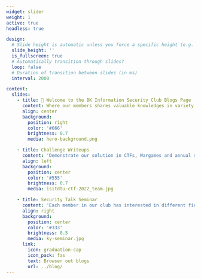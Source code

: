 ```yaml
---
widget: slider
weight: 1
active: true
headless: true

design:
  # Slide height is automatic unless you force a specific height (e.g. '400px')
  slide_height: ''
  is_fullscreen: true
  # Automatically transition through slides?
  loop: false
  # Duration of transition between slides (in ms)
  interval: 2000

content:
  slides:
    - title: 👋 Welcome to the BK Information Security Club Blogs Page
      content: Where our members shares valuable knowledges in variety of security sectors like *Cryptogrpahy, Web Exploitation, Binary Exploitation, Reverse Engineering* and more.
      align: center
      background:
        position: right
        color: '#666'
        brightness: 0.7
        media: hero-background.png

    - title: Challenge Writeups
      content: 'Demonstrate our solution in CTFs, Wargames and annual security competitions likes *Flare-on, NSUCrypto, etc.*'
      align: left
      background:
        position: center
        color: '#555'
        brightness: 0.7
        media: isitdtu-ctf-2022_team.jpg

    - title: Security Talk Seminar
      content: 'Each member in our club has interested in different fields in cyber security. And we are all eager to share about what we have researched and studied.'
      align: right
      background:
        position: center
        color: '#333'
        brightness: 0.5
        media: ky-seminar.jpg
      link:
        icon: graduation-cap
        icon_pack: fas
        text: Browser out blogs
        url: ../blog/
---
```

